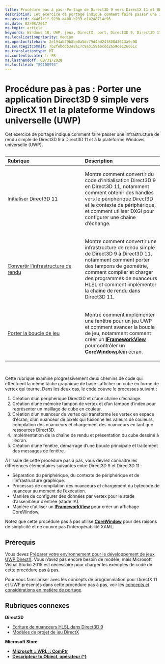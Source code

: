 ```yaml
---
title: Procédure pas à pas--Portage de Direct3D 9 vers DirectX 11 et UWP
description: Cet exercice de portage indique comment faire passer une infrastructure de rendu simple de Direct3D 9 à Direct3D 11 et à la plateforme Windows universelle (UWP).
ms.assetid: d4467e1f-929b-a4b8-b233-e142a8714c96
ms.date: 02/08/2017
ms.topic: article
keywords: Windows 10, UWP, jeux, DirectX, port, Direct3D 9, Direct3D 11
ms.localizationpriority: medium
ms.openlocfilehash: 2e194ab79b8ba0a5dc79d4ad24f808d3613a0c98
ms.sourcegitcommit: 7b2febddb3e8a17c9ab158abcdd2a59ce126661c
ms.translationtype: MT
ms.contentlocale: fr-FR
ms.lasthandoff: 08/31/2020
ms.locfileid: "89158993"
---
```

# <a name="walkthrough-port-a-simple-direct3d-9-app-to-directx-11-and-universal-windows-platform-uwp"></a>Procédure pas à pas : Porter une application Direct3D 9 simple vers DirectX 11 et la plateforme Windows universelle (UWP)



Cet exercice de portage indique comment faire passer une infrastructure de rendu simple de Direct3D 9 à Direct3D 11 et à la plateforme Windows universelle (UWP).
## 
<table>
<colgroup>
<col width="50%" />
<col width="50%" />
</colgroup>
<thead>
<tr class="header">
<th align="left">Rubrique</th>
<th align="left">Description</th>
</tr>
</thead>
<tbody>
<tr class="odd">
<td align="left"><p><a href="simple-port-from-direct3d-9-to-11-1-part-1--initializing-direct3d.md">Initialiser Direct3D 11</a></p></td>
<td align="left"><p>Montre comment convertir du code d’initialisation Direct3D 9 en Direct3D 11, notamment comment obtenir des handles vers le périphérique Direct3D et le contexte de périphérique, et comment utiliser DXGI pour configurer une chaîne d’échange.</p></td>
</tr>
<tr class="even">
<td align="left"><p><a href="simple-port-from-direct3d-9-to-11-1-part-2--rendering.md">Convertir l’infrastructure de rendu</a></p></td>
<td align="left"><p>Montre comment convertir une infrastructure de rendu simple de Direct3D 9 à Direct3D 11, notamment comment porter des tampons de géométrie, comment compiler et charger des programmes de nuanceurs HLSL et comment implémenter la chaîne de rendu dans Direct3D 11.</p></td>
</tr>
<tr class="odd">
<td align="left"><p><a href="simple-port-from-direct3d-9-to-11-1-part-3--viewport-and-game-loop.md">Porter la boucle de jeu</a></p></td>
<td align="left"><p>Montre comment implémenter une fenêtre pour un jeu UWP et comment avancer la boucle de jeu, notamment comment créer un <a href="https://docs.microsoft.com/uwp/api/Windows.ApplicationModel.Core.IFrameworkView"><strong>IFrameworkView</strong></a> pour contrôler un <a href="https://docs.microsoft.com/uwp/api/Windows.UI.Core.CoreWindow"><strong>CoreWindow</strong></a>plein écran.</p></td>
</tr>
</tbody>
</table>

 

Cette rubrique examine progressivement deux chemins de code qui effectuent la même tâche graphique de base : afficher un cube en forme de vertex qui tourne. Dans les deux cas, le code couvre le processus suivant :

1.  Création d’un périphérique Direct3D et d’une chaîne d’échange.
2.  Création d’une mémoire tampon de vertex et d’un tampon d’index pour représenter un maillage de cube en couleur.
3.  Création d’un nuanceur de vertex qui transforme les vertex en espace d’écran, d’un nuanceur de pixels qui fusionne les valeurs de couleurs, compilation des nuanceurs et chargement des nuanceurs en tant que ressources Direct3D.
4.  Implémentation de la chaîne de rendu et présentation du cube dessiné à l’écran.
5.  Création d’une fenêtre, démarrage d’une boucle principale et traitement des messages de fenêtre.

À l’issue de cette procédure pas à pas, vous devrez connaître les différences élémentaires suivantes entre Direct3D 9 et Direct3D 11 :

-   Séparation du périphérique, du contexte de périphérique et de l’infrastructure graphique.
-   Processus de compilation des nuanceurs et chargement du bytecode de nuanceur au moment de l’exécution.
-   Manière de configurer des données par vertex pour le stade d’assembleur d’entrée (stade IA).
-   Manière d’utiliser un [**IFrameworkView**](/uwp/api/Windows.ApplicationModel.Core.IFrameworkView) pour créer un affichage CoreWindow.

Notez que cette procédure pas à pas utilise [**CoreWindow**](/uwp/api/Windows.UI.Core.CoreWindow) pour des raisons de simplicité et ne couvre pas l’interopérabilité XAML.

## <a name="prerequisites"></a>Prérequis


Vous devez [Préparer votre environnement pour le développement de jeux UWP DirectX](prepare-your-dev-environment-for-windows-store-directx-game-development.md). Vous n’avez pas encore besoin de modèle, mais Microsoft Visual Studio 2015 est nécessaire pour charger les exemples de code de cette procédure pas à pas.

Pour vous familiariser avec les concepts de programmation pour DirectX 11 et UWP présentés dans cette procédure pas à pas, voir les [concepts et considérations en matière de portage](porting-considerations.md).

## <a name="related-topics"></a>Rubriques connexes

**Direct3D**

* [Écriture de nuanceurs HLSL dans Direct3D 9](/windows/desktop/direct3dhlsl/dx-graphics-hlsl-writing-shaders-9)
* [Modèles de projet de jeu DirectX](user-interface.md)

**Microsoft Store**

* [**Microsoft :: WRL :: ComPtr**](/cpp/windows/comptr-class)
* [**Descripteur to Object, opérateur (^)**](/cpp/windows/handle-to-object-operator-hat-cpp-component-extensions)